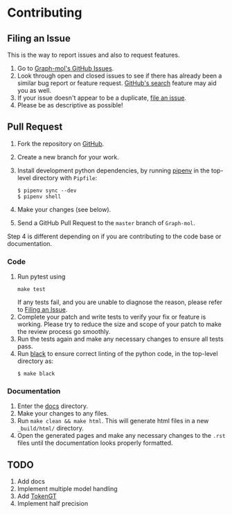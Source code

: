 # Contributing

## <a name="issue"></a> Filing an Issue

This is the way to report issues
and also to request features.

1. Go to 
   [Graph-mol's GitHub Issues](https://github.com/yashasvi-ranawat/Graph-mol/issues).
2. Look through open and closed issues to see if there has already been a
   similar bug report or feature request.
   [GitHub's search](https://github.com/yashasvi-ranawat/Graph-mol/search)
   feature may aid you as well.
3. If your issue doesn't appear to be a duplicate,
   [file an issue](https://github.com/yashasvi-ranawat/Graph-mol/issues/new).
4. Please be as descriptive as possible!

## Pull Request

1. Fork the repository on [GitHub](https://github.com/yashasvi-ranawat/Graph-mol).
2. Create a new branch for your work.
3. Install development python dependencies, by running 
   [pipenv](https://pipenv.pypa.io/en/latest/) in the top-level directory with
   `Pipfile`:

   ```shell
   $ pipenv sync --dev
   $ pipenv shell
   ```

4. Make your changes (see below).
5. Send a GitHub Pull Request to the ``master`` branch of ``Graph-mol``.

Step 4 is different depending on if you are contributing to the code base or
documentation.

### Code

1. Run pytest using
   ```shell
   make test
   ```
   If any tests fail, and you are unable to diagnose the reason, please refer
   to [Filing an Issue](#issue).
2. Complete your patch and write tests to verify your fix or feature is working.
   Please try to reduce the size and scope of your patch to make the review
   process go smoothly.
3. Run the tests again and make any necessary changes to ensure all tests pass.
4. Run [black](https://black.readthedocs.io/en/stable/index.html) to ensure correct
   linting of the python code, in the top-level directory as:
   ```shell
   $ make black
   ```

### Documentation

1. Enter the [docs](https://github.com/yashasvi-ranawat/Graph-mol/tree/master/docs) directory.
2. Make your changes to any files.
3. Run ``make clean && make html``. This will generate html files in a new
   ``_build/html/`` directory.
4. Open the generated pages and make any necessary changes to the ``.rst``
   files until the documentation looks properly formatted.

## TODO

1. Add docs
2. Implement multiple model handling
3. Add [TokenGT](https://arxiv.org/pdf/2207.02505.pdf)
4. Implement half precision 

